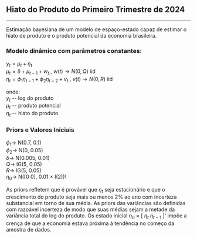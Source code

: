 
## Hiato do Produto do Primeiro Trimestre de 2024
-------------------------------------------------------------------------------------
 
Estimação bayesiana de um modelo de espaço-estado capaz de estimar o hiato de produto e
o produto potencial da economia brasileira.

### Modelo dinâmico com parâmetros constantes:


$y_{t} = \mu_{t} + \eta_{t}$\
$\mu_{t} = \delta + \mu_{t-1} + w_{t}$                          , $w(t) \to N(0,Q)$ iid\
$\eta_{t} = \phi_{1}\eta_{t-1} + \phi_{2}\eta_{t-2} + v_{t}$    , $v(t) \to N(0,R)$ iid

onde:\
$y_{t}$ -- log do produto\
$\mu_{t}$ -- produto potencial\
$\eta_{t}$ -- hiato do produto
 
### Priors e Valores Iniciais

$\phi_{1} \to$ N(0.7, 0.1)\
$\phi_{2} \to$ N(0, 0.05)\
$\delta \to$ N(0.005, 0.01)\
$Q \to$ IG(5, 0.05)\
$R \to$ IG(5, 0.05)\
$\eta_{0} \to$ N([0 0], 0.01 $\times$ I(2))\

As priors refletem que é provável que $\eta_{t}$ seja estacionário e que o crescimento do produto seja mais ou menos 2% ao ano com incerteza substancial em torno de sua média. As priors das variâncias são definidas com razoável incerteza de modo que suas médias sejam a metade da variância total do log do produto. Os estado inicial $\eta_{0}$ = [ $\eta_{t}$ $\eta_{t-1}$ ]' impõe a crença de que a economia estava próxima à tendência no começo da amostra de dados.


